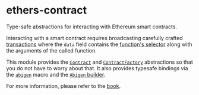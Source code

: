 # ethers-contract

Type-safe abstractions for interacting with Ethereum smart contracts.

Interacting with a smart contract requires broadcasting carefully crafted
[transactions](ethers_core::types::TransactionRequest) where the `data` field
contains the
[function's selector](https://ethereum.stackexchange.com/questions/72363/what-is-a-function-selector)
along with the arguments of the called function.

This module provides the [`Contract`] and [`ContractFactory`] abstractions so
that you do not have to worry about that. It also provides typesafe bindings via
the [`abigen`] macro and the [`Abigen` builder].

For more information, please refer to the [book](https://gakonst.com/ethers-rs).

[`contractfactory`]: ./struct.ContractFactory.html
[`contract`]: ./struct.Contract.html
[`abigen`]: ./macro.abigen.html
[`abigen` builder]: ./struct.Abigen.html
